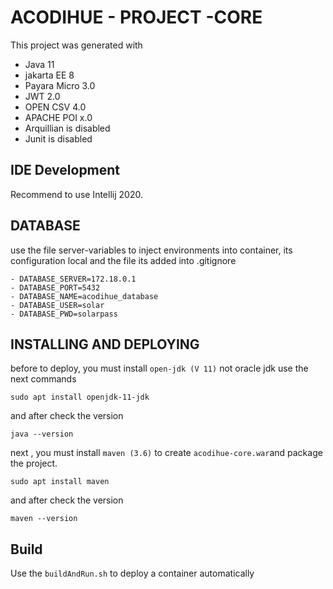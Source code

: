 # ACODIHUE - PROJECT -CORE

This project was generated with

* Java 11
* jakarta EE 8
* Payara Micro 3.0
* JWT 2.0
* OPEN CSV 4.0
* APACHE POI x.0
* Arquillian is disabled
* Junit is disabled

## IDE Development

Recommend to use Intellij 2020.

## DATABASE

use the file server-variables to inject environments into container, its configuration local and the file its added into
.gitignore

````
- DATABASE_SERVER=172.18.0.1
- DATABASE_PORT=5432
- DATABASE_NAME=acodihue_database
- DATABASE_USER=solar
- DATABASE_PWD=solarpass
````

## INSTALLING AND DEPLOYING

before to deploy, you must install `open-jdk (V 11)`  not oracle jdk use the next commands

````
sudo apt install openjdk-11-jdk
````

and after check the version

````
java --version
````

next , you must install `maven (3.6)` to create `acodihue-core.war`and package the project.

````
sudo apt install maven
````

and after check the version

````
maven --version
````

## Build

Use the `buildAndRun.sh` to deploy a container automatically
